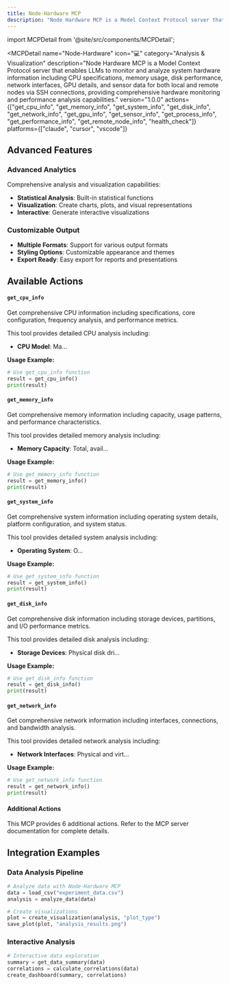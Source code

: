 ```yaml
---
title: Node-Hardware MCP
description: "Node Hardware MCP is a Model Context Protocol server that enables LLMs to monitor and analyze system hardware information including CPU specifications, memory usage, disk performance, network interfaces, GPU details, and sensor data for both local and remote nodes via SSH connections, providing c..."
---
```


import MCPDetail from '@site/src/components/MCPDetail';

<MCPDetail 
  name="Node-Hardware"
  icon="💻"
  category="Analysis & Visualization"
  description="Node Hardware MCP is a Model Context Protocol server that enables LLMs to monitor and analyze system hardware information including CPU specifications, memory usage, disk performance, network interfaces, GPU details, and sensor data for both local and remote nodes via SSH connections, providing comprehensive hardware monitoring and performance analysis capabilities."
  version="1.0.0"
  actions={["get_cpu_info", "get_memory_info", "get_system_info", "get_disk_info", "get_network_info", "get_gpu_info", "get_sensor_info", "get_process_info", "get_performance_info", "get_remote_node_info", "health_check"]}
  platforms={["claude", "cursor", "vscode"]}
>

## Advanced Features


### Advanced Analytics
Comprehensive analysis and visualization capabilities:
- **Statistical Analysis**: Built-in statistical functions
- **Visualization**: Create charts, plots, and visual representations
- **Interactive**: Generate interactive visualizations

### Customizable Output
- **Multiple Formats**: Support for various output formats
- **Styling Options**: Customizable appearance and themes
- **Export Ready**: Easy export for reports and presentations


## Available Actions


#### `get_cpu_info`
Get comprehensive CPU information including specifications, core configuration, frequency analysis, and performance metrics.

This tool provides detailed CPU analysis including:
- **CPU Model**: Ma...

**Usage Example:**
```python
# Use get_cpu_info function
result = get_cpu_info()
print(result)
```


#### `get_memory_info`
Get comprehensive memory information including capacity, usage patterns, and performance characteristics.

This tool provides detailed memory analysis including:
- **Memory Capacity**: Total, avail...

**Usage Example:**
```python
# Use get_memory_info function
result = get_memory_info()
print(result)
```


#### `get_system_info`
Get comprehensive system information including operating system details, platform configuration, and system status.

This tool provides detailed system analysis including:
- **Operating System**: O...

**Usage Example:**
```python
# Use get_system_info function
result = get_system_info()
print(result)
```


#### `get_disk_info`
Get comprehensive disk information including storage devices, partitions, and I/O performance metrics.

This tool provides detailed disk analysis including:
- **Storage Devices**: Physical disk dri...

**Usage Example:**
```python
# Use get_disk_info function
result = get_disk_info()
print(result)
```


#### `get_network_info`
Get comprehensive network information including interfaces, connections, and bandwidth analysis.

This tool provides detailed network analysis including:
- **Network Interfaces**: Physical and virt...

**Usage Example:**
```python
# Use get_network_info function
result = get_network_info()
print(result)
```


#### Additional Actions
This MCP provides 6 additional actions. Refer to the MCP server documentation for complete details.


## Integration Examples


### Data Analysis Pipeline
```python
# Analyze data with Node-Hardware MCP
data = load_csv("experiment_data.csv")
analysis = analyze_data(data)

# Create visualizations
plot = create_visualization(analysis, "plot_type")
save_plot(plot, "analysis_results.png")
```

### Interactive Analysis
```python
# Interactive data exploration
summary = get_data_summary(data)
correlations = calculate_correlations(data)
create_dashboard(summary, correlations)
```


</MCPDetail>

